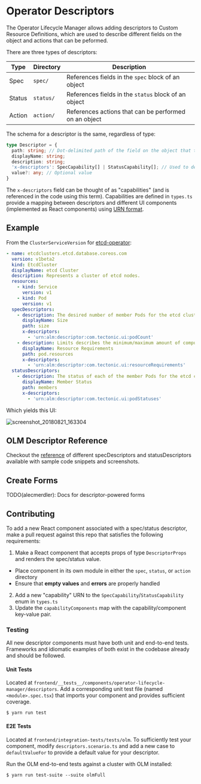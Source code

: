 # Operator Descriptors

The Operator Lifecycle Manager allows adding descriptors to Custom Resource Definitions, which are used to describe different fields on the object and actions that can be peformed.

There are three types of descriptors:

Type   | Directory | Description
-------|-----------|------------
Spec   | `spec/`   | References fields in the `spec` block of an object
Status | `status/` | References fields in the `status` block of an object
Action | `action/` | References actions that can be performed on an object

The schema for a descriptor is the same, regardless of type:

```typescript
type Descriptor = {
  path: string; // Dot-delimited path of the field on the object that this descriptor
  displayName: string;
  description: string;
  'x-descriptors': SpecCapability[] | StatusCapability[]; // Used to determine which "capabilities" this descriptor has, and which React component to use
  value?: any; // Optional value
}
```

The `x-descriptors` field can be thought of as "capabilities" (and is referenced in the code using this term). Capabilities are defined in `types.ts` provide a mapping between descriptors and different UI components (implemented as React components) using [URN format](https://en.wikipedia.org/wiki/Uniform_Resource_Identifier).

## Example

From the `ClusterServiceVersion` for [etcd-operator](https://github.com/operator-framework/operator-lifecycle-manager/blob/master/deploy/chart/catalog_resources/ocs/etcdoperator.v0.9.2.clusterserviceversion.yaml):

```yaml
- name: etcdclusters.etcd.database.coreos.com
  version: v1beta2
  kind: EtcdCluster
  displayName: etcd Cluster
  description: Represents a cluster of etcd nodes.
  resources:
    - kind: Service
      version: v1
    - kind: Pod
      version: v1
  specDescriptors:
    - description: The desired number of member Pods for the etcd cluster.
      displayName: Size
      path: size
      x-descriptors:
        - 'urn:alm:descriptor:com.tectonic.ui:podCount'
    - description: Limits describes the minimum/maximum amount of compute resources required/allowed
      displayName: Resource Requirements
      path: pod.resources
      x-descriptors:
        - 'urn:alm:descriptor:com.tectonic.ui:resourceRequirements'
  statusDescriptors:
    - description: The status of each of the member Pods for the etcd cluster.
      displayName: Member Status
      path: members
      x-descriptors:
        - 'urn:alm:descriptor:com.tectonic.ui:podStatuses'
```

Which yields this UI:

![screenshot_20180821_163304](https://user-images.githubusercontent.com/11700385/44427562-eb1fb500-a55f-11e8-83e5-98e7008dabdb.png)

## OLM Descriptor Reference
Checkout the [reference](https://github.com/openshift/console/blob/master/frontend/packages/operator-lifecycle-manager/src/components/descriptors/reference/reference.md) of different specDescriptors and statusDescriptors available with sample code snippets and screenshots.


## Create Forms

TODO(alecmerdler): Docs for descriptor-powered forms

## Contributing

To add a new React component associated with a spec/status descriptor, make a pull request against this repo that satisfies the following requirements:

1. Make a React component that accepts props of type `DescriptorProps` and renders the spec/status value.
  - Place component in its own module in either the `spec`, `status`, or `action` directory
  - Ensure that **empty values** and **errors** are properly handled
2. Add a new "capability" URN to the `SpecCapability`/`StatusCapability` enum in `types.ts`
3. Update the `capabilityComponents` map with the capability/component key-value pair.

### Testing

All new descriptor components must have both unit and end-to-end tests. Frameworks and idiomatic examples of both exist in the codebase already and should be followed.

#### Unit Tests

Located at `frontend/__tests__/components/operator-lifecycle-manager/descriptors`.
Add a corresponding unit test file (named `<module>.spec.tsx`) that imports your component and provides sufficient coverage.

```shell
$ yarn run test
```

#### E2E Tests

Located at `frontend/integration-tests/tests/olm`.
To sufficiently test your component, modify `descriptors.scenario.ts` and add a new case to `defaultValueFor` to provide a default value for your descriptor.

Run the OLM end-to-end tests against a cluster with OLM installed:

```shell
$ yarn run test-suite --suite olmFull
```
